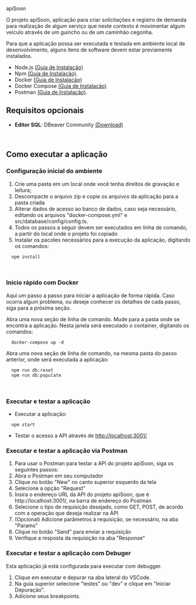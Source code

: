 apiSoon

O projeto apiSoon, aplicação para criar solicitações e registro de demanda para realização de algum serviço que neste contexto é movimentar algum veículo através de um guincho ou de um caminhão cegonha.

Para que a aplicação possa ser executada e testada em ambiente local de desenvolvimento, alguns itens de software devem estar previamente instalados.

- Node.js [(Guia de Instalação)](https://nodejs.org/en/download/package-manager/)
- Npm [(Guia de Instalação)](https://balta.io/blog/node-npm-instalacao-configuracao-e-primeiros-passos).
- Docker [(Guia de Instalação)](https://docs.docker.com/engine/install/)
- Docker Compose [(Guia de Instalação)](https://docs.docker.com/compose/install/)
- Postman [(Guia de Instalação)](https://www.postman.com/downloads/).

## Requisitos opcionais

- **Editor SQL**: DBeaver Community [(Download)](https://dbeaver.io/download/)

<br>

## Como executar a aplicação

### Configuração inicial do ambiente

1. Crie uma pasta em um local onde você tenha direitos de gravação e leitura;
2. Descompacte o arquivo zip e copie os arquivos da aplicação para a pasta criada
3. Alterar dados de acesso ao banco de dados, caso seja necessário, editando os arquivos "docker-compose.yml" e src/database/config/config.ts.
4. Todos os passos a seguir devem ser executados em linha de comando, a partir do local onde o projeto foi copiado
5. Instalar os pacotes necessários para a execução da aplicação, digitando os comandos:

```
  npm install
```
  
<br>
    
### Início rápido com Docker

Aqui um passo a passo para iniciar a aplicação de forma rápida. Caso ocorra algum problema, ou deseje conhecer os detalhes de cada passo, siga para a próxima seção.

Abra uma nova seção de linha de comando. Mude para a pasta onde se encontra a aplicação. Nesta janela será executado o container, digitando os comandos:

```
  docker-compose up -d
```

Abra uma nova seção de linha de comando, na mesma pasta do passo anterior, onde será executada a aplicação:

```  
  npm run db:reset
  npm run db:populate
```

<br>

### Executar e testar a aplicação


- Executar a aplicação:

```
  npm start  
```

- Testar o acesso a API através de [http://localhost:3001/](http://localhost:3001/)


### Executar e testar a aplicação via Postman

1. Para usar o Postman para testar a API do projeto apiSoon, siga os seguintes passos:
2. Abra o Postman em seu computador
3. Clique no botão "New" no canto superior esquerdo da tela
4. Selecione a opção "Request"
5. Insira o endereço URL da API do projeto apiSoon, que é http://localhost:3001/, na barra de endereço do Postman
6. Selecione o tipo de requisição desejado, como GET, POST, de acordo com a operação que deseja realizar na API
7. (Opcional) Adicione parâmetros à requisição, se necessário, na aba "Params"
8. Clique no botão "Send" para enviar a requisição
9. Verifique a resposta da requisição na aba "Response"


### Executar e testar a aplicação com Debuger
Esta aplicação já está configurada para executar com debugger.

1. Clique em executar e depurar na aba lateral do VSCode.
2. Na guia superior selecione "testes" ou "dev" e clique em "Iniciar Depuração".
3. Adicione seus breakpoints.

<br>
